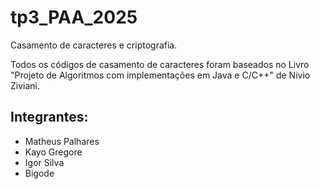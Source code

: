 # tp3_PAA_2025

Casamento de caracteres e criptografia.

Todos os códigos de casamento de caracteres foram baseados no Livro "Projeto de Algoritmos com implementações em Java e C/C++" de Nivio Ziviani.

## Integrantes:

- Matheus Palhares
- Kayo Gregore
- Igor Silva
- Bigode
